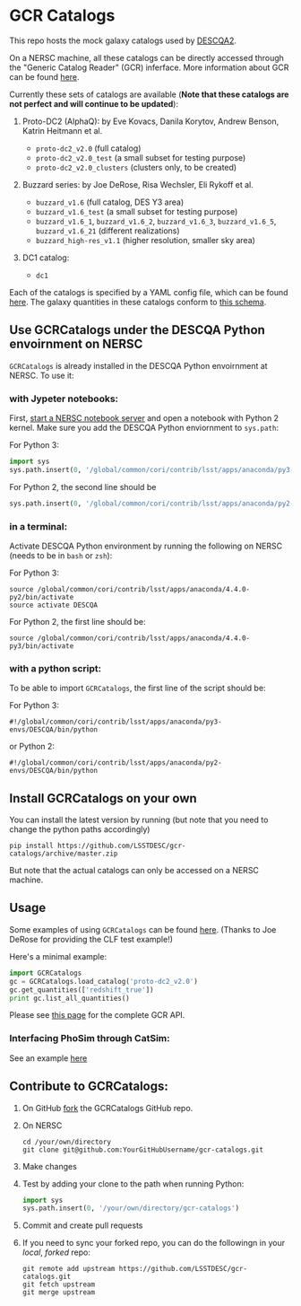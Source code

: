 # GCR Catalogs

This repo hosts the mock galaxy catalogs used by [DESCQA2](https://github.com/LSSTDESC/descqa).

On a NERSC machine, all these catalogs can be directly accessed through the "Generic Catalog Reader" (GCR) inferface.
More information about GCR can be found [here](https://github.com/yymao/generic-catalog-reader).

Currently these sets of catalogs are available (**Note that these catalogs are not perfect and will continue to be updated**):

1. Proto-DC2 (AlphaQ): 
   by Eve Kovacs, Danila Korytov, Andrew Benson, Katrin Heitmann et al. 
   - `proto-dc2_v2.0` (full catalog)
   - `proto-dc2_v2.0_test` (a small subset for testing purpose)
   - `proto-dc2_v2.0_clusters` (clusters only, to be created)
   
2. Buzzard series: 
   by Joe DeRose, Risa Wechsler, Eli Rykoff et al.
   - `buzzard_v1.6` (full catalog, DES Y3 area)
   - `buzzard_v1.6_test` (a small subset for testing purpose)
   - `buzzard_v1.6_1`, `buzzard_v1.6_2`, `buzzard_v1.6_3`, `buzzard_v1.6_5`, `buzzard_v1.6_21` (different realizations)
   - `buzzard_high-res_v1.1` (higher resolution, smaller sky area)
   
3. DC1 catalog: 
   - `dc1`

Each of the catalogs is specified by a YAML config file, which can be found [here](https://github.com/LSSTDESC/gcr-catalogs/tree/master/GCRCatalogs/catalog_configs). The galaxy quantities in these catalogs conform to [this schema](https://docs.google.com/document/d/1rUsImkBkjjw82Xa_-3a8VMV6K9aYJ8mXioaRhz0JoqI/edit).


## Use GCRCatalogs under the DESCQA Python envoirnment on NERSC

`GCRCatalogs` is already installed in the DESCQA Python envoirnment at NERSC. To use it:

### with Jypeter notebooks:

First, [start a NERSC notebook server](https://jupyter.nersc.gov) and open a notebook with Python 2 kernel. Make sure you add the DESCQA Python enviornment to `sys.path`:

For Python 3:
```python
import sys
sys.path.insert(0, '/global/common/cori/contrib/lsst/apps/anaconda/py3-envs/DESCQA/lib/python3.6/site-packages')
```

For Python 2, the second line should be
```python
sys.path.insert(0, '/global/common/cori/contrib/lsst/apps/anaconda/py2-envs/DESCQA/lib/python2.7/site-packages')
```

### in a terminal:

Activate DESCQA Python environment by running the following on NERSC (needs to be in `bash` or `zsh`):

For Python 3:

    source /global/common/cori/contrib/lsst/apps/anaconda/4.4.0-py2/bin/activate
    source activate DESCQA

For Python 2, the first line should be:

    source /global/common/cori/contrib/lsst/apps/anaconda/4.4.0-py3/bin/activate


### with a python script: 

To be able to import `GCRCatalogs`, the first line of the script should be:

For Python 3:

    #!/global/common/cori/contrib/lsst/apps/anaconda/py3-envs/DESCQA/bin/python 

or Python 2:

    #!/global/common/cori/contrib/lsst/apps/anaconda/py2-envs/DESCQA/bin/python 


## Install GCRCatalogs on your own

You can install the latest version by running (but note that you need to change the python paths accordingly) 

    pip install https://github.com/LSSTDESC/gcr-catalogs/archive/master.zip

But note that the actual catalogs can only be accessed on a NERSC machine. 


## Usage

Some examples of using `GCRCatalogs` can be found [here](https://github.com/LSSTDESC/gcr-catalogs/tree/master/examples). (Thanks to Joe DeRose for providing the CLF test example!)

Here's a minimal example:

```python
import GCRCatalogs
gc = GCRCatalogs.load_catalog('proto-dc2_v2.0')
gc.get_quantities(['redshift_true'])
print gc.list_all_quantities()
```

Please see [this page](https://github.com/yymao/generic-catalog-reader/blob/master/GCR.py) for the complete GCR API.


### Interfacing PhoSim through CatSim:

See an example [here](https://github.com/LSSTDESC/gcr-catalogs/blob/master/examples/phosim_descqa.py)



## Contribute to GCRCatalogs:

1. On GitHub [fork](https://guides.github.com/activities/forking/) the GCRCatalogs GitHub repo.
2. On NERSC

       cd /your/own/directory
       git clone git@github.com:YourGitHubUsername/gcr-catalogs.git

3. Make changes
4. Test by adding your clone to the path when running Python: 
   ```python
   import sys
   sys.path.insert(0, '/your/own/directory/gcr-catalogs')
   ```
5. Commit and create pull requests
6. If you need to sync your forked repo, you can do the followingn in your *local*, *forked* repo:
   
       git remote add upstream https://github.com/LSSTDESC/gcr-catalogs.git
       git fetch upstream
       git merge upstream
       
